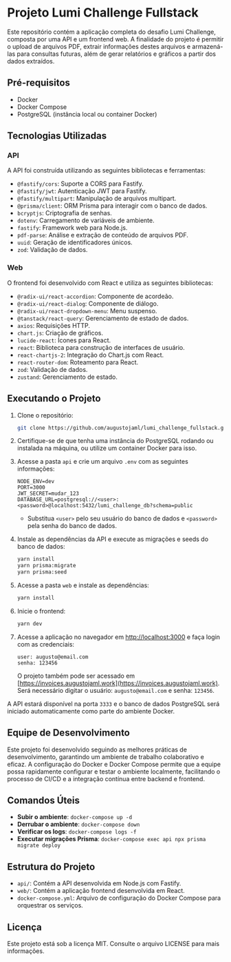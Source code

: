 
# Projeto Lumi Challenge Fullstack

Este repositório contém a aplicação completa do desafio Lumi Challenge, composta por uma API e um frontend web. A finalidade do projeto é permitir o upload de arquivos PDF, extrair informações destes arquivos e armazená-las para consultas futuras, além de gerar relatórios e gráficos a partir dos dados extraídos.

## Pré-requisitos

- Docker
- Docker Compose
- PostgreSQL (instância local ou container Docker)

## Tecnologias Utilizadas

### API
A API foi construída utilizando as seguintes bibliotecas e ferramentas:
- `@fastify/cors`: Suporte a CORS para Fastify.
- `@fastify/jwt`: Autenticação JWT para Fastify.
- `@fastify/multipart`: Manipulação de arquivos multipart.
- `@prisma/client`: ORM Prisma para interagir com o banco de dados.
- `bcryptjs`: Criptografia de senhas.
- `dotenv`: Carregamento de variáveis de ambiente.
- `fastify`: Framework web para Node.js.
- `pdf-parse`: Análise e extração de conteúdo de arquivos PDF.
- `uuid`: Geração de identificadores únicos.
- `zod`: Validação de dados.

### Web
O frontend foi desenvolvido com React e utiliza as seguintes bibliotecas:
- `@radix-ui/react-accordion`: Componente de acordeão.
- `@radix-ui/react-dialog`: Componente de diálogo.
- `@radix-ui/react-dropdown-menu`: Menu suspenso.
- `@tanstack/react-query`: Gerenciamento de estado de dados.
- `axios`: Requisições HTTP.
- `chart.js`: Criação de gráficos.
- `lucide-react`: Ícones para React.
- `react`: Biblioteca para construção de interfaces de usuário.
- `react-chartjs-2`: Integração do Chart.js com React.
- `react-router-dom`: Roteamento para React.
- `zod`: Validação de dados.
- `zustand`: Gerenciamento de estado.

## Executando o Projeto

1. Clone o repositório:
   ```bash
   git clone https://github.com/augustojaml/lumi_challenge_fullstack.git
   ```

2. Certifique-se de que tenha uma instância do PostgreSQL rodando ou instalada na máquina, ou utilize um container Docker para isso.

3. Acesse a pasta `api` e crie um arquivo `.env` com as seguintes informações:
   ```env
   NODE_ENV=dev
   PORT=3000
   JWT_SECRET=mudar_123
   DATABASE_URL=postgresql://<user>:<password>@localhost:5432/lumi_challenge_db?schema=public
   ```
   - Substitua `<user>` pelo seu usuário do banco de dados e `<password>` pela senha do banco de dados.

4. Instale as dependências da API e execute as migrações e seeds do banco de dados:
   ```bash
   yarn install
   yarn prisma:migrate
   yarn prisma:seed
   ```

5. Acesse a pasta `web` e instale as dependências:
   ```bash
   yarn install
   ```

6. Inicie o frontend:
   ```bash
   yarn dev
   ```

7. Acesse a aplicação no navegador em [http://localhost:3000](http://localhost:3000) e faça login com as credenciais:
   ```
   user: augusto@email.com
   senha: 123456
   ```

   O projeto também pode ser acessado em [https://invoices.augustojaml.work](https://invoices.augustojaml.work). Será necessário digitar o usuário: `augusto@email.com` e senha: `123456`.

A API estará disponível na porta `3333` e o banco de dados PostgreSQL será iniciado automaticamente como parte do ambiente Docker.

## Equipe de Desenvolvimento

Este projeto foi desenvolvido seguindo as melhores práticas de desenvolvimento, garantindo um ambiente de trabalho colaborativo e eficaz. A configuração do Docker e Docker Compose permite que a equipe possa rapidamente configurar e testar o ambiente localmente, facilitando o processo de CI/CD e a integração contínua entre backend e frontend.

## Comandos Úteis

- **Subir o ambiente**: `docker-compose up -d`
- **Derrubar o ambiente**: `docker-compose down`
- **Verificar os logs**: `docker-compose logs -f`
- **Executar migrações Prisma**: `docker-compose exec api npx prisma migrate deploy`

## Estrutura do Projeto

- `api/`: Contém a API desenvolvida em Node.js com Fastify.
- `web/`: Contém a aplicação frontend desenvolvida em React.
- `docker-compose.yml`: Arquivo de configuração do Docker Compose para orquestrar os serviços.

## Licença

Este projeto está sob a licença MIT. Consulte o arquivo LICENSE para mais informações.
